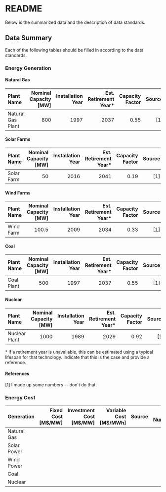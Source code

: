 # README

Below is the summarized data and the description of data standards.


## Data Summary

Each of the following tables should be filled in according to the data
standards.

### Energy Generation

#### Natural Gas

|Plant Name|Nominal Capacity [MW]|Installation Year|Est. Retirement Year*|Capacity Factor|Source|Page Numbers|
|:------|------:|------:|------:|------:|------:|------:|
| Natural Gas Plant | 800 | 1997 | 2037 | 0.55 | [1] | pg. 1|

#### Solar Farms

|Plant Name|Nominal Capacity [MW]|Installation Year|Est. Retirement Year*|Capacity Factor|Source|Page Numbers|
|:------|------:|------:|------:|------:|------:|------:|
| Solar Farm | 50 | 2016 | 2041 | 0.19 | [1] | pg. 1|


#### Wind Farms

|Plant Name|Nominal Capacity [MW]|Installation Year|Est. Retirement Year*|Capacity Factor|Source|Page Numbers|
|:------|------:|------:|------:|------:|------:|------:|
| Wind Farm | 100.5 | 2009 | 2034 | 0.33 | [1] | pg. 1|

#### Coal

|Plant Name|Nominal Capacity [MW]|Installation Year|Est. Retirement Year*|Capacity Factor|Source|Page Numbers|
|:------|------:|------:|------:|------:|------:|------:|
| Coal Plant | 500 | 1997 | 2037 | 0.55 | [1] | pg. 1|

#### Nuclear

|Plant Name|Nominal Capacity [MW]|Installation Year|Est. Retirement Year*|Capacity Factor|Source|Page Numbers|
|:------|------:|------:|------:|------:|------:|------:|
| Nuclear Plant | 1000 | 1989 | 2029 | 0.92 | [1] | pg. 1|

\* If a retirement year is unavailable, this can be estimated using a typical
lifespan for that technology. Indicate that this is the case and provide a
reference.

#### References
[1] I made up some numbers -- don't do that.


### Energy Cost
|Generation|Fixed Cost [M$/MW]|Investment Cost [M$/MW]|Variable Cost [M$/MWh]|Source|Page Numbers|
|:-----|-----:|-----:|-----:|-----:|-----:|
|Natural Gas|||||
|Solar Power|||||
|Wind Power|||||
|Coal|||||
|Nuclear|||||
